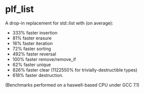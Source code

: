 # plf_list
A drop-in replacement for std::list with (on average):
* 333% faster insertion
* 81% faster erasure
* 16% faster iteration
* 72% faster sorting
* 492% faster reversal
* 100% faster remove/remove_if
* 62% faster unique
* 826% faster clear (1122550% for trivially-destructible types)
* 618% faster destruction.

(Benchmarks performed on a haswell-based CPU under GCC 7.1)
